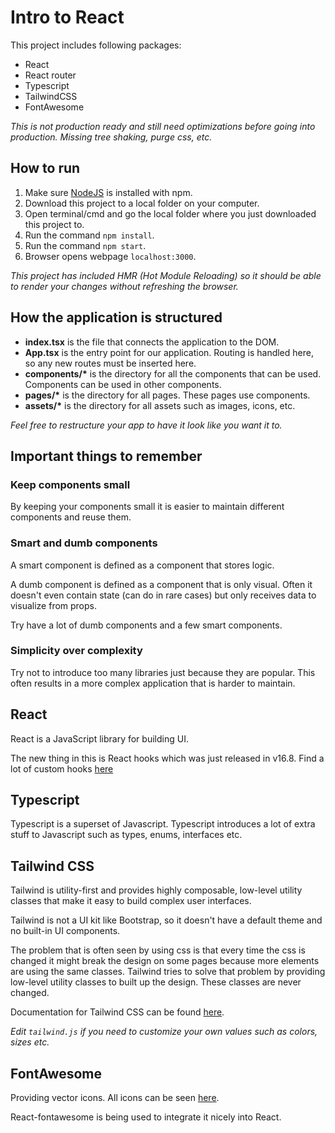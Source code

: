 # Intro to React

This project includes following packages:

- React
- React router
- Typescript
- TailwindCSS
- FontAwesome

_This is not production ready and still need optimizations before going into production. Missing tree shaking, purge css, etc._

## How to run

1. Make sure [NodeJS](https://nodejs.org/en/download) is installed with npm.
2. Download this project to a local folder on your computer.
3. Open terminal/cmd and go the local folder where you just downloaded this project to.
4. Run the command `npm install`.
5. Run the command `npm start`.
6. Browser opens webpage `localhost:3000`.

_This project has included HMR (Hot Module Reloading) so it should be able to render your changes without refreshing the browser._

## How the application is structured

- **index.tsx** is the file that connects the application to the DOM.
- **App.tsx** is the entry point for our application. Routing is handled here, so any new routes must be inserted here.
- **components/\*** is the directory for all the components that can be used. Components can be used in other components.
- **pages/\*** is the directory for all pages. These pages use components.
- **assets/\*** is the directory for all assets such as images, icons, etc.

_Feel free to restructure your app to have it look like you want it to._

## Important things to remember

### Keep components small

By keeping your components small it is easier to maintain different components and reuse them.

### Smart and dumb components

A smart component is defined as a component that stores logic.

A dumb component is defined as a component that is only visual. Often it doesn't even contain state (can do in rare cases) but only receives data to visualize from props.

Try have a lot of dumb components and a few smart components.

### Simplicity over complexity

Try not to introduce too many libraries just because they are popular. This often results in a more complex application that is harder to maintain.

## React

React is a JavaScript library for building UI.

The new thing in this is React hooks which was just released in v16.8. Find a lot of custom hooks [here](https://nikgraf.github.io/react-hooks/)

## Typescript

Typescript is a superset of Javascript. Typescript introduces a lot of extra stuff to Javascript such as types, enums, interfaces etc.

## Tailwind CSS

Tailwind is utility-first and provides highly composable, low-level utility classes that make it easy to build complex user interfaces.

Tailwind is not a UI kit like Bootstrap, so it doesn't have a default theme and no built-in UI components.

The problem that is often seen by using css is that every time the css is changed it might break the design on some pages because more elements are using the same classes.
Tailwind tries to solve that problem by providing low-level utility classes to built up the design. These classes are never changed.

Documentation for Tailwind CSS can be found [here](https://tailwindcss.com/docs/what-is-tailwind).

_Edit `tailwind.js` if you need to customize your own values such as colors, sizes etc._

## FontAwesome

Providing vector icons. All icons can be seen [here](https://fontawesome.com/icons).

React-fontawesome is being used to integrate it nicely into React.
